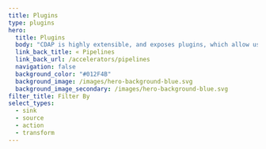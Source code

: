 ```yaml
---
title: Plugins
type: plugins
hero:
  title: Plugins
  body: "CDAP is highly extensible, and exposes plugins, which allow users to extend its capabilities. On this page, you can see all the plugins available in CDAP. Refer to the community page to learn about writing your own plugin."
  link_back_title: « Pipelines
  link_back_url: /accelerators/pipelines
  navigation: false
  background_color: "#012F4B"
  background_image: /images/hero-background-blue.svg
  background_image_secondary: /images/hero-background-blue.svg
filter_title: Filter By
select_types:
  - sink 
  - source
  - action
  - transform
---
```

